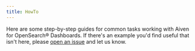```yaml
---
title: HowTo
---
```


Here are some step-by-step guides for common tasks working with Aiven
for OpenSearch® Dashboards. If there's an example you'd find useful
that isn\'t here, please [open an
issue](https://github.com/aiven/devportal) and let us know.
